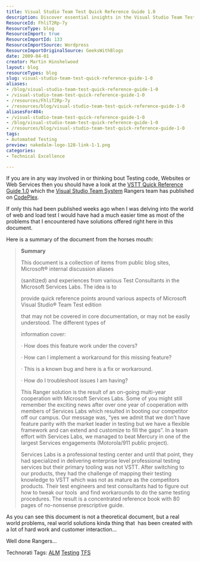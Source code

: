 ```yaml
---
title: Visual Studio Team Test Quick Reference Guide 1.0
description: Discover essential insights in the Visual Studio Team Test Quick Reference Guide 1.0, your go-to resource for troubleshooting and optimizing testing processes.
ResourceId: FhliT2Rp-7y
ResourceType: blog
ResourceImport: true
ResourceImportId: 133
ResourceImportSource: Wordpress
ResourceImportOriginalSource: GeeksWithBlogs
date: 2009-04-01
creator: Martin Hinshelwood
layout: blog
resourceTypes: blog
slug: visual-studio-team-test-quick-reference-guide-1-0
aliases:
- /blog/visual-studio-team-test-quick-reference-guide-1-0
- /visual-studio-team-test-quick-reference-guide-1-0
- /resources/FhliT2Rp-7y
- /resources/blog/visual-studio-team-test-quick-reference-guide-1-0
aliasesFor404:
- /visual-studio-team-test-quick-reference-guide-1-0
- /blog/visual-studio-team-test-quick-reference-guide-1-0
- /resources/blog/visual-studio-team-test-quick-reference-guide-1-0
tags:
- Automated Testing
preview: nakedalm-logo-128-link-1-1.png
categories:
- Technical Excellence

---
```

If you are in any way involved in or thinking bout Testing code, Websites or Web Services then you should have a look at the [VSTT Quick Reference Guide 1.0](http://vstt2008qrg.codeplex.com/) which the [Visual Studio Team System](http://msdn2.microsoft.com/en-us/teamsystem/default.aspx "Visual Studio Team System") Rangers team has published on [CodePlex](http://www.codeplex.com "CodePlex").

If only this had been published weeks ago when I was delving into the world of web and load test I would have had a much easier time as most of the problems that I encountered have solutions offered right here in this document.

Here is a summary of the document from the horses mouth:

> **Summary**
>
> This document is a collection of items from public blog sites, Microsoft® internal discussion aliases
>
> (sanitized) and experiences from various Test Consultants in the Microsoft Services Labs. The idea is to
>
> provide quick reference points around various aspects of Microsoft Visual Studio® Team Test edition
>
> that may not be covered in core documentation, or may not be easily understood. The different types of
>
> information cover:
>
> · How does this feature work under the covers?
>
> · How can I implement a workaround for this missing feature?
>
> · This is a known bug and here is a fix or workaround.
>
> · How do I troubleshoot issues I am having?
>
> This Ranger solution is the result of an on-going multi-year cooperation with Microsoft Services Labs. Some of you might still remember the exciting news after over one year of cooperation with members of Services Labs which resulted in booting our competitor off our campus. Our message was, “yes we admit that we don’t have feature parity with the market leader in testing but we have a flexible framework and can extend and customize to fill the gaps”. In a team effort with Services Labs, we managed to beat Mercury in one of the largest Services engagements (Motorola/911 public project).
>
> Services Labs is a professional testing center and until that point, they had specialized in delivering enterprise level professional testing services but their primary tooling was not VSTT. After switching to our products, they had the challenge of mapping their testing knowledge to VSTT which was not as mature as the competitors products. Their test engineers and test consultants had to figure out how to tweak our tools  and find workarounds to do the same testing procedures. The result is a concentrated reference book with 80 pages of no-nonsense prescriptive guide.

As you can see this document is not a theoretical document, but a real world problems, real world solutions kinda thing that  has been created with a lot of hard work and customer interaction…

Well done Rangers…

Technorati Tags: [ALM](http://technorati.com/tags/ALM) [Testing](http://technorati.com/tags/Testing) [TFS](http://technorati.com/tags/TFS)
